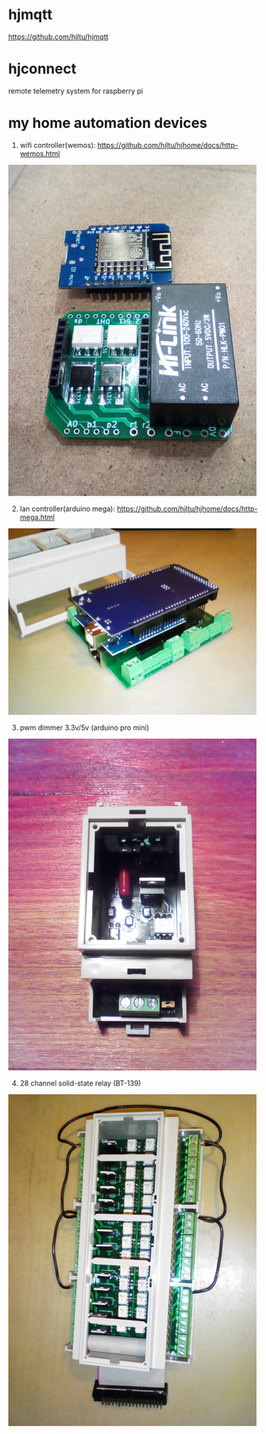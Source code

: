 # hjmqtt
https://github.com/hjltu/hjmqtt

# hjconnect
remote telemetry system  for raspberry pi

# my home automation devices
1. wifi controller(wemos): https://github.com/hjltu/hjhome/docs/http-wemos.html
<img src="img/wemos.jpg" width="500">

2. lan controller(arduino mega): https://github.com/hjltu/hjhome/docs/http-mega.html
<img src="img/mega.jpg" width="500">

3. pwm dimmer 3.3v/5v (arduino pro mini)
<img src="img/pwm-dimmer.jpg" width="500">

4. 28 channel solid-state relay (BT-139)
<img src="img/28-channel.jpg" width="500">
